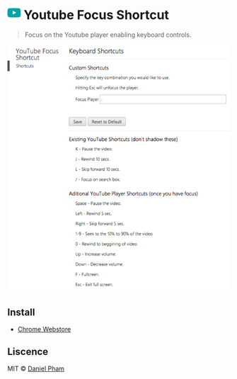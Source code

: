 # <img src="src/imgs/128.png" width="30"> Youtube Focus Shortcut

> Focus on the Youtube player enabling keyboard controls.

![](screen_shot.png)

## Install

 - [Chrome Webstore](https://chrome.google.com/webstore/detail/youtube-focus-shortcut/fnapinimcdpmgkedhjbfckmpjppnbhba?hl=en-US&gl=CA)
 
## Liscence
MIT © [Daniel Pham](https://daniwa.github.io)
